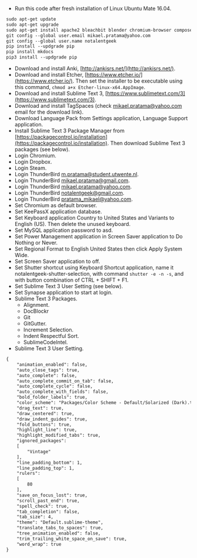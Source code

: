* Run this code after fresh installation of Linux Ubuntu Mate 16.04.

```markdown
sudo apt-get update
sudo apt-get upgrade
sudo apt-get install apache2 bleachbit blender chromium-browser composer dia gimp git gparted imagemagick inkscape keepassx libapache2-mod-php libreoffice make mysql-server nautilus-dropbox nodejs-legacy npm php php-gettext php-mbstring php7.0-mbstring python python-pip python3 python3-pip ruby ruby-dev ruby1.9.1-de scribus shutter steam synapse thunderbird
git config --global user.email mikael.pratama@yahoo.com
git config --global user.name notalentgeek
pip install --updgrade pip
pip install mkdocs
pip3 install --updgrade pip
```

* Download and install Anki, [http://ankisrs.net/](http://ankisrs.net/).
* Download and install Etcher, [https://www.etcher.io/](https://www.etcher.io/). Then set the installer to be executable using this command, `chmod a+x Etcher-linux-x64.AppImage`.
* Download and install Sublime Text 3, [https://www.sublimetext.com/3](https://www.sublimetext.com/3).
* Download and install TagSpaces (check mikael.pratama@yahoo.com email for the download link).
* Download Language Pack from Settings application, Language Support application.
* Install Sublime Text 3 Package Manager from [https://packagecontrol.io/installation](https://packagecontrol.io/installation). Then download Sublime Text 3 packages (see below).
* Login Chromium.
* Login Dropbox.
* Login Steam.
* Login ThunderBird m.pratama@student.utwente.nl.
* Login ThunderBird mikael.pratama@gmail.com.
* Login ThunderBird mikael.pratama@yahoo.com.
* Login ThunderBird notalentgeek@gmail.com.
* Login ThunderBird pratama_mikael@yahoo.com.
* Set Chromium as default browser.
* Set KeePassX application database.
* Set Keyboard application Country to United States and Variants to English (US). Then delete the unused keyboard.
* Set MySQL application password to asd.
* Set Power Management application in Screen Saver application to Do Nothing or Never.
* Set Regional Format to English United States then click Apply System Wide.
* Set Screen Saver application to off.
* Set Shutter shortcut using Keyboard Shortcut application, name it notalentgeek-shutter-selection, with command `shutter -e -n -s`, and with button combination of CTRL + SHIFT + F1.
* Set Sublime Text 3 User Setting (see below).
* Set Synapse application to start at login.
* Sublime Text 3 Packages.
    * Alignment.
    * DocBlockr
    * Git
    * GitGutter.
    * Increment Selection.
    * Indent Respectful Sort.
    * SublimeCodeIntel.
* Sublime Text 3 User Setting.

```markdown
{
    "animation_enabled": false,
    "auto_close_tags": true,
    "auto_complete": false,
    "auto_complete_commit_on_tab": false,
    "auto_complete_cycle": false,
    "auto_complete_with_fields": false,
    "bold_folder_labels": true,
    "color_scheme": "Packages/Color Scheme - Default/Solarized (Dark).tmTheme",
    "drag_text": true,
    "draw_centered": true,
    "draw_indent_guides": true,
    "fold_buttons": true,
    "highlight_line": true,
    "highlight_modified_tabs": true,
    "ignored_packages":
    [
        "Vintage"
    ],
    "line_padding_bottom": 1,
    "line_padding_top": 1,
    "rulers":
    [
        80
    ],
    "save_on_focus_lost": true,
    "scroll_past_end": true,
    "spell_check": true,
    "tab_completion": false,
    "tab_size": 4,
    "theme": "Default.sublime-theme",
    "translate_tabs_to_spaces": true,
    "tree_animation_enabled": false,
    "trim_trailing_white_space_on_save": true,
    "word_wrap": true
}
```